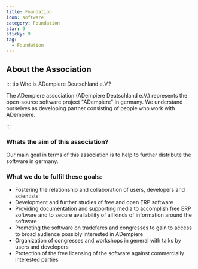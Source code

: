 ```yaml
---
title: Foundation
icon: software
category: Foundation
star: 9
sticky: 9
tag:
  - Foundation
---
```


## About the Association
::: tip Who is ADempiere Deutschland e.V.?

The ADempiere association (ADempiere Deutschland e.V.) represents the open-source software project "ADempiere" in germany. We understand ourselves as developing partner consisting of people who work with ADempiere.

:::

### Whats the aim of this association?
Our main goal in terms of this association is to help to further distribute the software in germany.

### What we do to fulfil these goals:
- Fostering the relationship and collaboration of users, developers and scientists
- Development and further studies of free and open ERP software
- Providing documentation and supporting media to accomplish free ERP software and to secure availability of all kinds of information around the software
- Promoting the software on tradefares and congresses to gain to access to broad audience possibly interested in ADempiere
- Organization of congresses and workshops in general with talks by users and developers
- Protection of the free licensing of the software against commercially interested parties